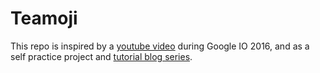 # Teamoji

This repo is inspired by a [youtube video](https://www.youtube.com/watch?v=SobXoh4rb58&t=172s) during Google IO 2016, and as a self practice project and [tutorial blog series](https://nickwuedinburgh.wordpress.com/category/dartlang/).
